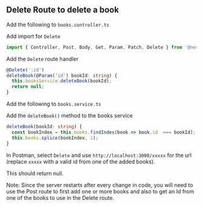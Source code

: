 ## Delete Route to delete a book

Add the following to `books.controller.ts`

Add import for `Delete`

```ts
import { Controller, Post, Body, Get, Param, Patch, Delete } from '@nestjs/common';
```

Add the `Delete` route handler

```ts
@Delete(':id')
deleteBook(@Param('id') bookId: string) {
  this.booksService.deleteBook(bookId);
  return null;
}
```

Add the following to `books.service.ts`

Add the `deleteBook()` method to the books service

```ts
deleteBook(bookId: string) {
  const bookIndex = this.books.findIndex(book => book.id  === bookId);
  this.books.splice(bookIndex, 1);
}
```

In Postman, select `Delete` and use `http://localhost:3000/xxxxx` for the url (replace `xxxxx` with a valid id from one of the added books).

This should return null.

Note: Since the server restarts after every change in code, you will need to use the Post route to first add one or more books and also to get an Id from one of the books to use in the Delete route.
